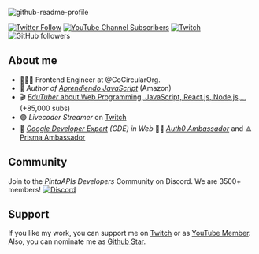 ![github-readme-profile](https://user-images.githubusercontent.com/650752/166155927-20706524-3547-48ce-b2d1-748dd5ca7932.png)

[![Twitter Follow](https://img.shields.io/twitter/follow/carlosazaustre?style=social)](https://twitter.com/carlosazaustre)
[![YouTube Channel Subscribers](https://img.shields.io/youtube/channel/subscribers/UCJgGc8pQO1lv04VXrBxA_Hg?style=social)](https://youtube.com/carlosazaustre?sub_confirmation=1)
[![Twitch](https://img.shields.io/twitch/status/carlosazaustre?label=Follow%20me%20on%20Twitch&style=social)](https://twitch.tv/carlosazaustre)
![GitHub followers](https://img.shields.io/github/followers/carlosazaustre?style=social)

## About me

- 👨🏻‍💻 Frontend Engineer at @CoCircularOrg.
- 📙 *Author of [Aprendiendo JavaScript](https://carlosazaustre.es/libros/aprendiendo-javascript)* (Amazon)
- 🎬 [*EduTuber* about Web Programming, JavaScript, React.js, Node.js,...](https://youtube.com/carlosazaustre?sub_confirmation=1) (+85,000 subs)
- 🟣 *Livecoder Streamer* on [Twitch](https://twitch.tv/carlosazaustre)
- 🏅 *[Google Developer Expert](https://developers.google.com/community/experts/directory/profile/profile-carlos_azaustre) (GDE) in Web* 🧑‍🚀 *[Auth0 Ambassador](https://auth0.com/ambassador-program)* and ⟁ [Prisma Ambassador](https://www.prisma.io/ambassador)

## Community
Join to the *PintaAPIs Developers* Community on Discord. We are 3500+ members!
[![Discord](https://img.shields.io/discord/785146214122651688?color=white&label=Discord%20Community&logo=discord)](https://carlosazaustre.es/discord)


## Support

If you like my work, you can support me on [Twitch](https://subs.twitch.tv/carlosazaustre) or as [YouTube Member](https://youtube.com/carlosazaustre/join).
Also, you can nominate me as [Github Star](bit.ly/gh-stars).
